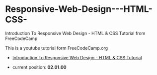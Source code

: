 # Responsive-Web-Design---HTML-CSS-

Introduction To Responsive Web Design - HTML &amp; CSS Tutorial from FreeCodeCamp

This is a youtube tutorial form FreeCodeCamp.org

- [Introduction To Responsive Web Design - HTML & CSS Tutorial](https://www.youtube.com/watch?v=srvUrASNj0s&t=1492s)

- current position: **02.01.00**
